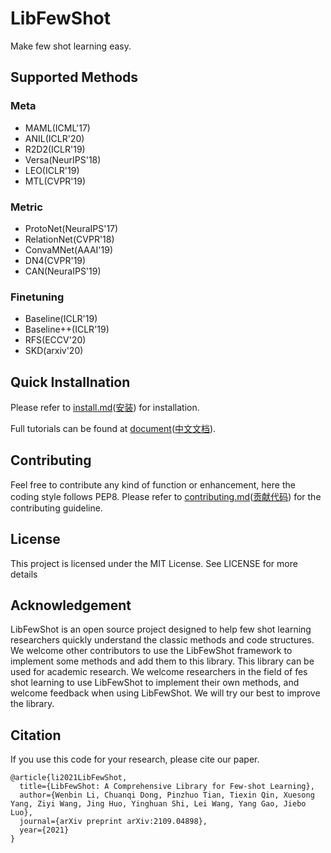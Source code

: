 # LibFewShot
Make few shot learning easy.

## Supported Methods
### Meta
+ MAML(ICML'17)
+ ANIL(ICLR'20)
+ R2D2(ICLR'19)
+ Versa(NeurIPS'18)
+ LEO(ICLR'19)
+ MTL(CVPR'19)
### Metric
+ ProtoNet(NeuraIPS'17)
+ RelationNet(CVPR'18)
+ ConvaMNet(AAAI'19)
+ DN4(CVPR'19)
+ CAN(NeuraIPS'19)
### Finetuning
+ Baseline(ICLR'19)
+ Baseline++(ICLR'19)
+ RFS(ECCV'20)
+ SKD(arxiv'20)


## Quick Installnation

Please refer to [install.md](https://doc-test-en.readthedocs.io/en/latest/install.html)([安装](https://doc-test-en.readthedocs.io/zh_CN/latest/install.html)) for installation.

Full tutorials can be found at [document](https://doc-test-en.readthedocs.io/en/latest/)([中文文档](https://doc-test-en.readthedocs.io/zh_CN/latest/index.html)).

## Contributing
Feel free to contribute any kind of function or enhancement, here the coding style follows PEP8. Please refer to [contributing.md](https://doc-test-en.readthedocs.io/en/latest/contributing.html)([贡献代码](https://doc-test-en.readthedocs.io/zh_CN/latest/contributing.html)) for the contributing guideline.

## License
This project is licensed under the MIT License. See  LICENSE for more details

## Acknowledgement
LibFewShot is an open source project designed to help few shot learning researchers quickly understand the classic methods and code structures. We welcome other contributors to use the LibFewShot framework to implement some methods and add them to this library. This library can be used for academic research. We welcome researchers in the field of fes shot learning to use LibFewShot to implement their own methods, and welcome feedback when using LibFewShot. We will try our best to improve the library.

## Citation
If you use this code for your research, please cite our paper.
```
@article{li2021LibFewShot,
  title={LibFewShot: A Comprehensive Library for Few-shot Learning},
  author={Wenbin Li, Chuanqi Dong, Pinzhuo Tian, Tiexin Qin, Xuesong Yang, Ziyi Wang, Jing Huo, Yinghuan Shi, Lei Wang, Yang Gao, Jiebo Luo},
  journal={arXiv preprint arXiv:2109.04898},
  year={2021}
}
```
